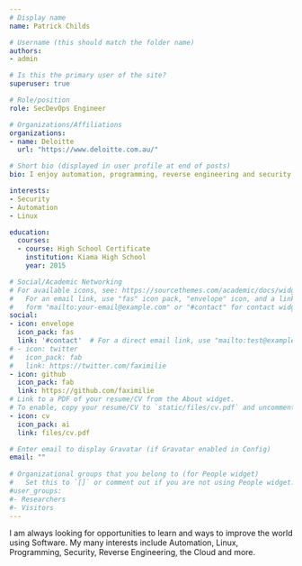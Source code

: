 ```yaml
---
# Display name
name: Patrick Childs

# Username (this should match the folder name)
authors:
- admin

# Is this the primary user of the site?
superuser: true

# Role/position
role: SecDevOps Engineer

# Organizations/Affiliations
organizations:
- name: Deloitte
  url: "https://www.deloitte.com.au/"

# Short bio (displayed in user profile at end of posts)
bio: I enjoy automation, programming, reverse engineering and security.

interests:
- Security
- Automation
- Linux

education:
  courses:
  - course: High School Certificate
    institution: Kiama High School
    year: 2015

# Social/Academic Networking
# For available icons, see: https://sourcethemes.com/academic/docs/widgets/#icons
#   For an email link, use "fas" icon pack, "envelope" icon, and a link in the
#   form "mailto:your-email@example.com" or "#contact" for contact widget.
social:
- icon: envelope
  icon_pack: fas
  link: '#contact'  # For a direct email link, use "mailto:test@example.org".
# - icon: twitter
#   icon_pack: fab
#   link: https://twitter.com/faximilie
- icon: github
  icon_pack: fab
  link: https://github.com/faximilie
# Link to a PDF of your resume/CV from the About widget.
# To enable, copy your resume/CV to `static/files/cv.pdf` and uncomment the lines below.  
- icon: cv
  icon_pack: ai
  link: files/cv.pdf

# Enter email to display Gravatar (if Gravatar enabled in Config)
email: ""
  
# Organizational groups that you belong to (for People widget)
#   Set this to `[]` or comment out if you are not using People widget.  
#user_groups:
#- Researchers
#- Visitors
---
```


I am always looking for opportunities to learn and ways to improve the world using Software. My many interests include Automation, Linux, Programming, Security, Reverse Engineering, the Cloud and more.
